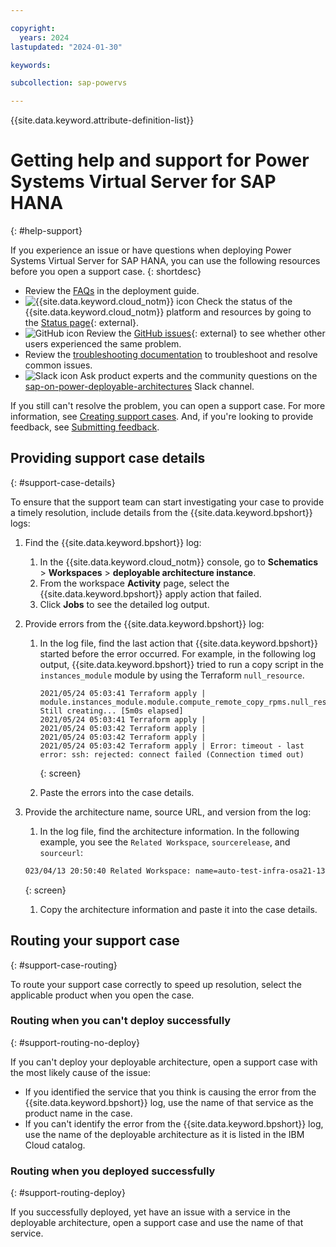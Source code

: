 ```yaml
---

copyright:
  years: 2024
lastupdated: "2024-01-30"

keywords:

subcollection: sap-powervs

---
```


{{site.data.keyword.attribute-definition-list}}


# Getting help and support for Power Systems Virtual Server for SAP HANA
{: #help-support}

If you experience an issue or have questions when deploying Power Systems Virtual Server for SAP HANA, you can use the following resources before you open a support case.
{: shortdesc}

- Review the [FAQs](/docs/sap-powervs?topic=sap-powervs-automation-faqs) in the deployment guide.
- ![{{site.data.keyword.cloud_notm}} icon](../icons/ibm-cloud-16.svg "IBM Cloud icon") Check the status of the {{site.data.keyword.cloud_notm}} platform and resources by going to the [Status page](https://cloud.ibm.com/status){: external}.
- ![GitHub icon](../icons/logo-github-16.svg "GitHub icon") Review the [GitHub issues](https://github.com/terraform-ibm-modules/terraform-ibm-powervs-sap/issues){: external} to see whether other users experienced the same problem.
- Review the [troubleshooting documentation](/docs/sap-powervs?topic=sap-powervs-troubleshoot-deploy) to troubleshoot and resolve common issues.
- ![Slack icon](../icons/logo-slack-16.svg "Slack icon") Ask product experts and the community questions on the [sap-on-power-deployable-architectures](https://ibm-cloudplatform.slack.com/archives/C04RJB1UX53) Slack channel.

If you still can't resolve the problem, you can open a support case. For more information, see [Creating support cases](/docs/get-support?topic=get-support-open-case). And, if you're looking to provide feedback, see [Submitting feedback](/docs/overview?topic=overview-feedback).

## Providing support case details
{: #support-case-details}

To ensure that the support team can start investigating your case to provide a timely resolution, include details from the {{site.data.keyword.bpshort}} logs:

1.  Find the {{site.data.keyword.bpshort}} log:
    1.  In the {{site.data.keyword.cloud_notm}} console, go to **Schematics** > **Workspaces** > **deployable architecture instance**.
    1.  From the workspace **Activity** page, select the {{site.data.keyword.bpshort}} apply action that failed.
    1.  Click **Jobs** to see the detailed log output.
1.  Provide errors from the {{site.data.keyword.bpshort}} log:
    1.  In the log file, find the last action that {{site.data.keyword.bpshort}} started before the error occurred. For example, in the following log output, {{site.data.keyword.bpshort}} tried to run a copy script in the `instances_module` module by using the Terraform `null_resource`.

        ```text
        2021/05/24 05:03:41 Terraform apply | module.instances_module.module.compute_remote_copy_rpms.null_resource.remote_copy[0]: Still creating... [5m0s elapsed]
        2021/05/24 05:03:41 Terraform apply |
        2021/05/24 05:03:42 Terraform apply |
        2021/05/24 05:03:42 Terraform apply |
        2021/05/24 05:03:42 Terraform apply | Error: timeout - last error: ssh: rejected: connect failed (Connection timed out)
        ```
        {: screen}

    1.  Paste the errors into the case details.

1.  Provide the architecture name, source URL, and version from the log:

    1.  In the log file, find the architecture information. In the following example, you see the `Related Workspace`, `sourcerelease`, and `sourceurl`:

      ```sh
      023/04/13 20:50:40 Related Workspace: name=auto-test-infra-osa21-13-04-2024, sourcerelease=(not specified), sourceurl=https://github.com/terraform-ibm-modules/terraform-ibm-powervs-sap/archive/v1.2.0.tar.gz, folder=terraform-ibm-powervs-sap-1.2.0/solutions/ibm-catalog/sap-read-to-go/
      ```
      {: screen}

    1.  Copy the architecture information and paste it into the case details.



## Routing your support case
{: #support-case-routing}

To route your support case correctly to speed up resolution, select the applicable product when you open the case.

### Routing when you can't deploy successfully
{: #support-routing-no-deploy}

If you can't deploy your deployable architecture, open a support case with the most likely cause of the issue:

- If you identified the service that you think is causing the error from the {{site.data.keyword.bpshort}} log, use the name of that service as the product name in the case.
- If you can't identify the error from the {{site.data.keyword.bpshort}} log, use the name of the deployable architecture as it is listed in the IBM Cloud catalog.

### Routing when you deployed successfully
{: #support-routing-deploy}

If you successfully deployed, yet have an issue with a service in the deployable architecture, open a support case and use the name of that service.
